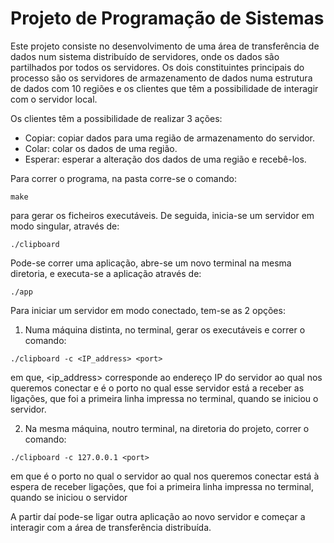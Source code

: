 # Projeto de Programação de Sistemas

Este projeto consiste no desenvolvimento de uma área de transferência de dados num sistema distribuído de servidores, onde os dados são partilhados por todos os servidores. Os dois constituintes principais do processo são os servidores de armazenamento de dados numa estrutura de dados com 10 regiões e os clientes que têm a possibilidade de interagir com o servidor local.

Os clientes têm a possibilidade de realizar 3 ações:
- Copiar: copiar dados para uma região de armazenamento do servidor.
- Colar: colar os dados de uma região.
- Esperar: esperar a alteração dos dados de uma região e recebê-los.

Para correr o programa, na pasta corre-se o comando:

```make```

para gerar os ficheiros executáveis. De seguida, inicia-se um servidor em modo singular, através de:

```./clipboard```


Pode-se correr uma aplicação, abre-se um novo terminal na mesma diretoria, e executa-se a aplicação através de:

```./app```


Para iniciar um servidor em modo conectado, tem-se as 2 opções:

1. Numa máquina distinta, no terminal, gerar os executáveis e correr o comando:

```./clipboard -c <IP_address> <port>```

em que, <ip_address> corresponde ao endereço IP do servidor ao qual nos queremos conectar e <port> é o porto no qual esse servidor está a receber as ligações, que foi a primeira linha impressa no terminal, quando se iniciou o servidor.

2. Na mesma máquina, noutro terminal, na diretoria do projeto, correr o comando:

```./clipboard -c 127.0.0.1 <port>```

em que <port> é o porto no qual o servidor ao qual nos queremos conectar está à espera de receber ligações, que foi a primeira linha impressa no terminal, quando se iniciou o servidor

A partir daí pode-se ligar outra aplicação ao novo servidor e começar a interagir com a área de transferência distribuída.
